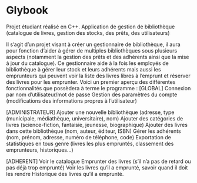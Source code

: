 # Glybook
Projet étudiant réalisé en C++. Application de gestion de bibliothèque (catalogue de livres, gestion des stocks, des prêts, des utilisateurs)

Il s’agit d’un projet visant à créer un gestionnaire de bibliothèque, il aura pour fonction d’aider à gérer de multiples bibliothèques sous plusieurs aspects (notamment la gestion des prêts et des adhérents ainsi que la mise à jour du catalogue). 
Ce gestionnaire aide à la fois les employés de bibliothèque à gérer leur stock et leurs adhérents mais aussi les emprunteurs qui peuvent voir la liste des livres libres à l’emprunt et réserver des livres pour les emprunter.
Voici un premier aperçu des différentes fonctionnalités que possèdera à terme le programme :
[GLOBAL]
 	Connexion par nom d’utilisateur/mot de passe
 	Gestion des paramètres du compte (modifications des informations propres à l’utilisateur)

[ADMINISTRATEUR]
 	Ajouter une nouvelle bibliothèque (adresse, type (municipale, médiathèque, universitaire), nom)
 	Ajouter des catégories de livres (science-fiction, fantaisie, jeunesse, biographique)
 	Ajouter des livres dans cette bibliothèque (nom, auteur, éditeur, ISBN)
 	Gérer les adhérents (nom, prénom, adresse, numéro de téléphone, code)
 	Exportation de statistiques en tous genre (livres les plus empruntés, classement des emprunteurs, historiques…)

[ADHERENT]
 	Voir le catalogue
 	Emprunter des livres (s’il n’a pas de retard ou pas déjà trop emprunté)
 	Voir les livres qu’il a emprunté, savoir quand il doit les rendre
 	Historique des livres qu’il a emprunté.
